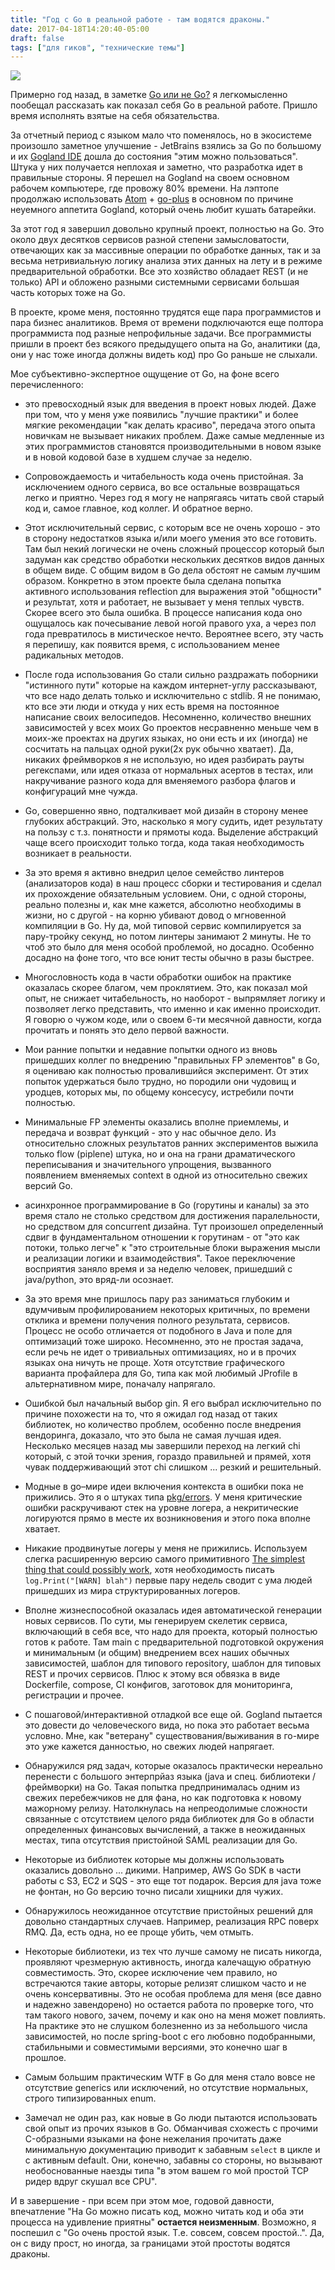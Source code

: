 ```yaml
---
title: "Год с Go в реальной работе - там водятся драконы."
date: 2017-04-18T14:20:40-05:00
draft: false
tags: ["для гиков", "технические темы"]
---
```


![](/images/posts/zxo8z-201605-03124845-4tnxv.png#floatright)

Примерно год назад, в заметкe [Go или не Go?](http://p.umputun.com/2016/05/03/go-ili-nie-go/) я легкомысленно пообещал рассказать как показал себя Go в реальной работе. Пришло время исполнять взятые на себя обязательства.

За отчетный период с языком мало что поменялось, но в экосистеме произошло заметное улучшение - JetBrains взялись за Go по большому и иx [Gogland IDE](https://www.jetbrains.com/go/) дошла до состояния "этим можно пользоваться". Штука у них получается неплохая и заметно, что разработка идет в правильные стороны. Я перешел на Gogland на своем основном рабочем компьютере, где провожу 80% времени. На лэптопе продолжаю использовать [Atom](http://atom.io) + [go-plus](https://atom.io/packages/go-plus) в основном по причине неуемного аппетита Gogland, который очень любит кушать батарейки.

За этот год я завершил довольно крупный проект, полностью на Go. Это около двух десятков сервисов разной степени замысловатости, отвечающих как за массивные операции по обработке данных, так и за весьма нетривиальную логику анализа этих данных на лету и в режиме предварительной обработки. Все это хозяйство обладает REST (и не только) API и обложено разными системными сервисами большая часть которых тоже на Go.

В проекте, кроме меня, постоянно трудятся еще пара программистов и пара бизнес аналитиков. Время от времени подключаются еще полтора программиста под разные непрофильные задачи. Все программисты пришли в проект без всякого предыдущего опыта на Go, аналитики (да, они у нас тоже иногда должны видеть код) про Go раньше не слыхали.

Мое субъективно-экспертное ощущение от Go, на фоне всего перечисленного:

- это превосходный язык для введения в проект новых людей. Даже при том, что у меня уже появились "лучшие практики" и более мягкие рекомендации "как делать красиво", передача этого опыта новичкам не вызывает никаких проблем. Даже самые медленные из этих программистов становятся производительными в новом языке и в новой кодовой базе в худшем случае за неделю.

- Сопровождаемость и читабельность кода очень пристойная. За исключением одного сервиса, во все остальные возвращаться легко и приятно. Через год я могу не напрягаясь читать свой старый код и, самое главное, код коллег. И обратное верно.

- Этот исключительный сервис, с которым все не очень хорошо - это в сторону недостатков языка и/или моего умения это все готовить. Там был некий логически не очень сложный процессор который был задуман как средство обработки нескольких десятков видов данных в общем виде. С общим видом в Go дела обстоят не самым лучшим образом. Конкретно в этом проекте была сделана попытка активного использования reflection для выражения этой "общности" и результат, хотя и работает, не вызывает у меня теплых чувств. Скорее всего это была ошибка. В процессе написания кода оно ощущалось как почесывание левой ногой правого уха, а через пол года превратилось в мистическое нечто. Вероятнее всего, эту часть я перепишу, как появится время, с использованием менее радикальных методов.

- После года использования Go стали сильно раздражать поборники "истинного пути" которые на каждом интернет-углу рассказывают, что все надо делать только и исключительно с stdlib. Я не понимаю, кто все эти люди и откуда у них есть время на постоянное написание своих велосипедов. Несомненно, количество внешних зависимостей у всех моих Go проектов несравненно меньше чем в моих-же проектах на других языках, но они есть и их (иногда) не сосчитать на пальцах одной руки(2х рук обычно хватает). Да, никаких фреймворков я не использую, но идея разбирать рауты регекспами, или идея отказа от нормальных асертов в тестах, или накручивание разного кода для вменяемого разбора флагов и конфигураций мне чужда.

- Go, совершенно явно, подталкивает мой дизайн в сторону менее глубоких абстракций. Это, насколько я могу судить, идет результату на пользу с т.з. понятности и прямоты кода. Выделение абстракций чаще всего происходит только тогда, кода такая необходимость возникает в реальности.

- За это время я активно внедрил целое семейство линтеров (анализаторов кода) в наш процесс сборки и тестирования и сделал их прохождение обязательным условием. Они, с одной стороны, реально полезны и, как мне кажется, абсолютно необходимы в жизни, но с другой - на корню убивают довод о мгновенной компиляции в Go. Ну да, мой типовой сервис компилируется за пару-тройку секунд, но потом линтеры занимают 2 минуты. Не то чтоб это было для меня особой проблемой, но досадно. Особенно досадно на фоне того, что все юнит тесты обычно в разы быстрее.

- Многословность кода в части обработки ошибок на практике оказалась скорее благом, чем проклятием. Это, как показал мой опыт, не снижает читабельность, но наоборот - выпрямляет логику и позволяет легко представить, что именно и как именно происходит. Я говорю о чужом коде, или о своем 6-ти месячной давности, когда прочитать и понять это дело первой важности.

- Мои ранние попытки и недавние попытки одного из вновь пришедших коллег по внедрению "правильных FP элементов" в Go, я оцениваю как полностью провалившийся эксперимент. От этих попыток удержаться было трудно, но породили они чудовищ и уродцев, которых мы, по общему консесусу, истребили почти полностью.

- Минимальные FP элементы оказались вполне приемлемы, и передача и возврат функций - это у нас обычное дело. Из относительно сложных результатов ранних экспериментов выжила только flow (piplene) штука, но и она на грани драматического переписывания и значительного упрощения, вызванного появлением вменяемых context в одной из относительно свежих версий Go.

- асинхронное программирование в Go (горутины и каналы) за это время стало не столько средством для достижения паралельности, но средством для concurrent дизайна. Тут произошел определенный сдвиг в фундаментальном отношении к горутинам - от "это как потоки, только легче" к "это строительные блоки выражения мысли и реализации логики и взаимодействия". Такое переключение восприятия заняло время и за неделю человек, пришедший с java/python, это вряд-ли осознает.

- За это время мне пришлось пару раз заниматься глубоким и вдумчивым профилированием некоторых критичных, по времени отклика и времени получения полного результата, сервисов. Процесс не особо отличается от подобного в Java и поле для оптимизаций тоже широко. Несомненно, это не простая задача, если речь не идет о тривиальных оптимизациях, но и в прочих языках она ничуть не проще. Хотя отсутствие графического варианта профайлера для Go, типа как мой любимый JProfile в альтернативном мире, поначалу напрягало.

- Ошибкой был начальный выбор gin. Я его выбрал исключительно по причине похожести на то, что я ожидал год назад от таких библиотек, но количество проблем, особенно после внедрения вендоринга, доказало, что это была не самая лучшая идея. Несколько месяцев назад мы завершили переход на легкий chi который, с этой точки зрения, гораздо правильней и прямей, хотя чувак поддерживающий этот chi слишком ... резкий и решительный.

- Модные в go–мире идеи включения контекста в ошибки пока не прижились. Это я о штуках типа [pkg/errors](https://dave.cheney.net/2016/06/12/stack-traces-and-the-errors-package). У меня критические ошибки раскручивают стек на уровне логера, а некритические логируются прямо в месте их возникновения и этого пока вполне хватает.

- Никакие продвинутые логеры у меня не прижились. Используем слегка расширенную версию самого примитивного [The simplest thing that could possibly work](https://github.com/hashicorp/logutils), хотя необходимость писать `log.Print("[WARN] blah")` первые пару недель сводит с ума людей пришедших из мира структурированных логеров.

- Вполне жизнеспособной оказалась идея автоматической генерации новых сервисов. По сути, мы генерируем скелетик сервиса, включающий в себя все, что надо для проекта, который полностью готов к работе. Там main с предварительной подготовкой окружения и минимальным (и общим) внедрением всех наших обычных зависимостей, шаблон для типового repository, шаблон для типовых REST и прочих сервисов. Плюс к этому вся обвязка в виде Dockerfile, compose, CI конфигов, заготовок для мониторинга, регистрации и прочее.

- С пошаговой/интерактивной отладкой все еще ой. Gogland пытается это довести до человеческого вида, но пока это работает весьма условно. Мне, как "ветерану" существования/выживания в го-мире это уже кажется данностью, но свежих людей напрягает.

- Обнаружился ряд задач, которые оказалось практически нереально перенести с большого энтерпрйаз языка (java и спец. библиотеки / фреймворки) на Go. Такая попытка предпринималась одним из свежих перебежчиков не для фана, но как подготовка к новому мажорному релизу. Натолкнулась на непреодолимые сложности связанные с отсутствием целого ряда библиотек для Go в области определенных финансовых вычислений, а также в неожиданных местах, типа отсутствия пристойной SAML реализации для Go.

- Некоторые из библиотек которые мы должны использовать оказались довольно ... дикими. Например, AWS Go SDK в части работы с S3, EC2 и SQS - это еще тот подарок. Версия для java тоже не фонтан, но Go версию точно писали хищники для чужих.

- Обнаружилось неожиданное отсутствие пристойных решений для довольно стандартных случаев. Например, реализация RPC поверх RMQ. Да, есть одна, но ее проще убить, чем отмыть.

- Некоторые библиотеки, из тех что лучше самому не писать никогда, проявляют чрезмерную активность, иногда калечащую обратную совместимость. Это, скорее исключение чем правило, но встречаются такие авторы, которые релизят слишком часто и не очень консервативны. Это не особая проблема для меня (все давно и надежно завендорено) но остается работа по проверке того, что там такого нового, зачем, почему и как оно на меня может повлиять. На практике это не слушком болезненно из за небольшого числа зависимостей, но после spring-boot с его любовно подобранными, стабильными и совместимыми версиями, это конечно шаг в прошлое.

- Самым большим практическим WTF в Go для меня стало вовсе не отсутствие generics или исключений, но отсутствие нормальных, строго типизированных enum.

- Замечал не один раз, как новые в Go люди пытаются использовать свой опыт из прочих языков в Go. Обманчивая схожесть с прочими C-образными языками на фоне нежелания прочитать даже минимальную документацию приводит к забавным  `select` в цикле и с активным default. Они, конечно, забавны  со стороны, но вызывают необоснованные наезды типа "в этом вашем го мой простой TCP ридер вдруг скушал все CPU".

И в завершение - при всем при этом мое, годовой давности, впечатление "На Go можно писать код, можно читать код и оба эти процесса на удивление приятны" **остается неизменным**. Возможно, я поспешил с "Go очень простой язык. T.e. совсем, совсем простой..". Да, он с виду прост, но иногда, за границами этой простоты водятся драконы.
